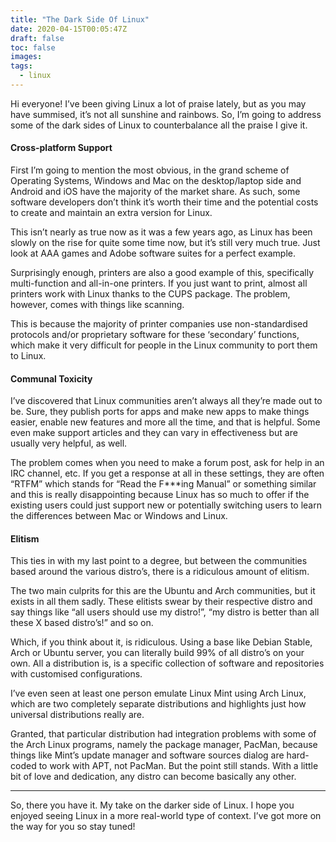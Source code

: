 ```yaml
---
title: "The Dark Side Of Linux"
date: 2020-04-15T00:05:47Z
draft: false
toc: false
images:
tags: 
  - linux
---
```


Hi everyone! I’ve been giving Linux a lot of praise lately, but as you may have summised, it’s not all sunshine and rainbows. So, I’m going to address some of the dark sides of Linux to counterbalance all the praise I give it.

#### Cross-platform Support

First I’m going to mention the most obvious, in the grand scheme of Operating Systems, Windows and Mac on the desktop/laptop side and Android and iOS have the majority of the market share. As such, some software developers don’t think it’s worth their time and the potential costs to create and maintain an extra version for Linux.

This isn’t nearly as true now as it was a few years ago, as Linux has been slowly on the rise for quite some time now, but it’s still very much true. Just look at AAA games and Adobe software suites for a perfect example.

Surprisingly enough, printers are also a good example of this, specifically multi-function and all-in-one printers. If you just want to print, almost all printers work with Linux thanks to the CUPS package. The problem, however, comes with things like scanning.

This is because the majority of printer companies use non-standardised protocols and/or proprietary software for these ‘secondary’ functions, which make it very difficult for people in the Linux community to port them to Linux.

#### Communal Toxicity

I’ve discovered that Linux communities aren’t always all they’re made out to be. Sure, they publish ports for apps and make new apps to make things easier, enable new features and more all the time, and that is helpful. Some even make support articles and they can vary in effectiveness but are usually very helpful, as well.

The problem comes when you need to make a forum post, ask for help in an IRC channel, etc. If you get a response at all in these settings, they are often “RTFM” which stands for “Read the F***ing Manual” or something similar and this is really disappointing because Linux has so much to offer if the existing users could just support new or potentially switching users to learn the differences between Mac or Windows and Linux.

#### Elitism

This ties in with my last point to a degree, but between the communities based around the various distro’s, there is a ridiculous amount of elitism.

The two main culprits for this are the Ubuntu and Arch communities, but it exists in all them sadly. These elitists swear by their respective distro and say things like “all users should use my distro!”, “my distro is better than all these X based distro’s!” and so on.

Which, if you think about it, is ridiculous. Using a base like Debian Stable, Arch or Ubuntu server, you can literally build 99% of all distro’s on your own. All a distribution is, is a specific collection of software and repositories with customised configurations.

I’ve even seen at least one person emulate Linux Mint using Arch Linux, which are two completely separate distributions and highlights just how universal distributions really are.

Granted, that particular distribution had integration problems with some of the Arch Linux programs, namely the package manager, PacMan, because things like Mint’s update manager and software sources dialog are hard-coded to work with APT, not PacMan. But the point still stands. With a little bit of love and dedication, any distro can become basically any other.

---

So, there you have it. My take on the darker side of Linux. I hope you enjoyed seeing Linux in a more real-world type of context. I’ve got more on the way for you so stay tuned!
